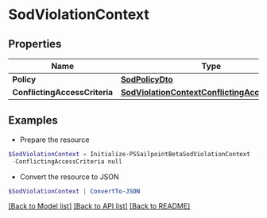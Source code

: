 # SodViolationContext
## Properties

Name | Type | Description | Notes
------------ | ------------- | ------------- | -------------
**Policy** | [**SodPolicyDto**](SodPolicyDto.md) |  | [optional] 
**ConflictingAccessCriteria** | [**SodViolationContextConflictingAccessCriteria**](SodViolationContextConflictingAccessCriteria.md) |  | [optional] 

## Examples

- Prepare the resource
```powershell
$SodViolationContext = Initialize-PSSailpointBetaSodViolationContext  -Policy null `
 -ConflictingAccessCriteria null
```

- Convert the resource to JSON
```powershell
$SodViolationContext | ConvertTo-JSON
```

[[Back to Model list]](../README.md#documentation-for-models) [[Back to API list]](../README.md#documentation-for-api-endpoints) [[Back to README]](../README.md)

